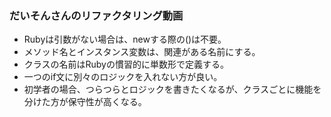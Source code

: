 ### だいそんさんのリファクタリング動画  
- Rubyは引数がない場合は、newする際の()は不要。  
- メソッド名とインスタンス変数は、関連がある名前にする。  
- クラスの名前はRubyの慣習的に単数形で定義する。  
- 一つのif文に別々のロジックを入れない方が良い。  
- 初学者の場合、つらつらとロジックを書きたくなるが、クラスごとに機能を分けた方が保守性が高くなる。